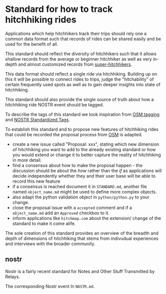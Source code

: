 # Standard for how to track hitchhiking rides

Applications which help hitchhikers track their trips should rely one a common data format such that records of rides can be shared easily and be used for the benefit of all.

This standard should reflect the diversity of hitchhikers such that it allows shallow records from the average or beginner hitchhiker as well as very in-depth and almost customized records from [super-hitchhikers](https://prino.neocities.org/miscellaneous/keeping-statistics).

This data format should reflect a single ride via hitchhiking. Building up on this it will be possible to connect rides to trips, judge the "hitchability" of certain frequently used spots as well as to gain deeper insights into state of hitchhiking.

This standard should also provide the single source of truth about how a hitchhiking ride NOSTR event should be tagged.

To describe the tags of this standard we took inspiration from [OSM tagging](https://wiki.openstreetmap.org/wiki/Tag:highway%3Dhitchhiking) and [NOSTR Standardized Tags](https://github.com/nostr-protocol/nips?tab=readme-ov-file#standardized-tags).

To establish this standard and to propose new features of hitchhiking rides that could be recorded the proposal process from [OSM](https://wiki.openstreetmap.org/wiki/Proposal_process) is adapted.

- create a new issue called "Proposal: xxx", stating which new dimension of hitchhiking you want to add to the already existing standard or how you would extend or change it to better capture the reality of hitchhiking in more detail.
- find a consensus about how to make the proposal happen - the discussion should be about the _how_ rather than the _if_ as applications will decide independently whether they and their user base will be able to record this new feature
- if a consensus is reached document it in `STANDARD.md`, another file named `object_name.md` might be used to define more complex objects.
- also adapt the python validation object in `python/python.py` to your change.
- close the proposal issue with a `accepted` comment and if a `object_name.md` add an `Approved` checkbox to it.
- inform applications like `hitchmap.com` about the extension/ change of the standard to make it come alife.

The sole creation of this standard provides an overview of the breadth and depth of dimensions of hitchhiking that stems from indivudual experiences and interviews with the broader community. 

## nostr

Nostr is a fairly recent standard for Notes and Other Stuff Transmitted by Relays.

The corresponding Nostr event
In `NOSTR.md`.


